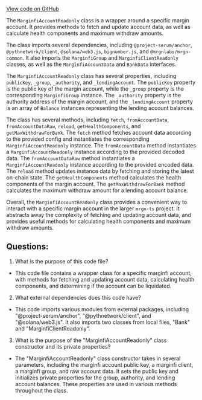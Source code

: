 [View code on GitHub](https://github.com/mrgnlabs/mrgn-ts/packages/marginfi-client-v2/src/accountReadonly.ts)

The `MarginfiAccountReadonly` class is a wrapper around a specific margin account. It provides methods to fetch and update account data, as well as calculate health components and maximum withdraw amounts. 

The class imports several dependencies, including `@project-serum/anchor`, `@pythnetwork/client`, `@solana/web3.js`, `bignumber.js`, and `@mrgnlabs/mrgn-common`. It also imports the `MarginfiGroup` and `MarginfiClientReadonly` classes, as well as the `MarginfiAccountData` and `BankData` interfaces.

The `MarginfiAccountReadonly` class has several properties, including `publicKey`, `_group`, `_authority`, and `_lendingAccount`. The `publicKey` property is the public key of the margin account, while the `_group` property is the corresponding `MarginfiGroup` instance. The `_authority` property is the authority address of the margin account, and the `_lendingAccount` property is an array of `Balance` instances representing the lending account balances.

The class has several methods, including `fetch`, `fromAccountData`, `fromAccountDataRaw`, `reload`, `getHealthComponents`, and `getMaxWithdrawForBank`. The `fetch` method fetches account data according to the provided config and instantiates the corresponding `MarginfiAccountReadonly` instance. The `fromAccountData` method instantiates a `MarginfiAccountReadonly` instance according to the provided decoded data. The `fromAccountDataRaw` method instantiates a `MarginfiAccountReadonly` instance according to the provided encoded data. The `reload` method updates instance data by fetching and storing the latest on-chain state. The `getHealthComponents` method calculates the health components of the margin account. The `getMaxWithdrawForBank` method calculates the maximum withdraw amount for a lending account balance.

Overall, the `MarginfiAccountReadonly` class provides a convenient way to interact with a specific margin account in the larger `mrgn-ts` project. It abstracts away the complexity of fetching and updating account data, and provides useful methods for calculating health components and maximum withdraw amounts.
## Questions: 
 1. What is the purpose of this code file?
- This code file contains a wrapper class for a specific marginfi account, with methods for fetching and updating account data, calculating health components, and determining if the account can be liquidated.

2. What external dependencies does this code have?
- This code imports various modules from external packages, including "@project-serum/anchor", "@pythnetwork/client", and "@solana/web3.js". It also imports two classes from local files, "Bank" and "MarginfiClientReadonly".

3. What is the purpose of the "MarginfiAccountReadonly" class constructor and its private properties?
- The "MarginfiAccountReadonly" class constructor takes in several parameters, including the marginfi account public key, a marginfi client, a marginfi group, and raw account data. It sets the public key and initializes private properties for the group, authority, and lending account balances. These properties are used in various methods throughout the class.